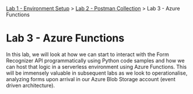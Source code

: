 [Lab 1 - Environment Setup](../labs/lab-environment-setup.md) > [Lab 2 - Postman Collection](../labs/postman-collection.md) > Lab 3 - Azure Functions

# Lab 3 - Azure Functions
In this lab, we will look at how we can start to interact with the Form Recognizer API programmatically using Python code samples and how we can host that logic in a serverless environment using Azure Functions. This will be immensely valuable in subsequent labs as we look to operationalise, analyzing forms upon arrival in our Azure Blob Storage account (event driven architecture).